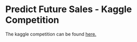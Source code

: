 # Predict Future Sales - Kaggle Competition

The kaggle competition can be found [here.](https://www.kaggle.com/c/competitive-data-science-predict-future-sales)

